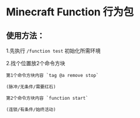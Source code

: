 # Minecraft Function 行为包

## 使用方法：

 1.先执行 `/function test` 初始化所需环境
 
 2.找个位置放2个命令方块

    第1个命令方块内容 `tag @a remove stop`

    (脉冲/无条件/需要红石)

    第2个命令方块内容 `function start`

    (连锁/有条件/始终活动)
